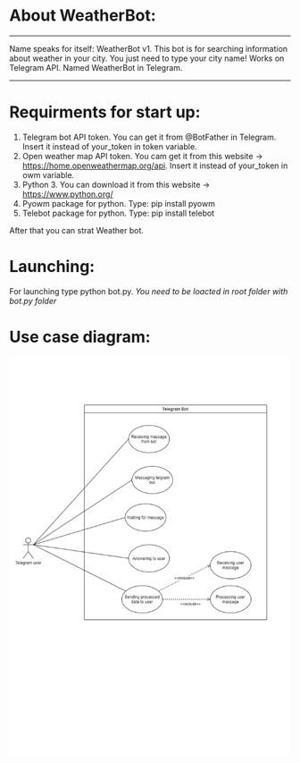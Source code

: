 # About WeatherBot:
_____________________________________________
Name speaks for itself:
WeatherBot v1.
This bot is for searching information about weather in your city.
You just need to type your city name!
Works on Telegram API.
Named WeatherBot in Telegram.
_____________________________________________
# Requirments for start up:
1. Telegram bot API token. You can get it from @BotFather in Telegram. Insert it instead of your_token in token variable.
2. Open weather map API token. You cam get it from this website -> https://home.openweathermap.org/api. Insert it instead of your_token in owm variable.
3. Python 3. You can download it from this website -> https://www.python.org/
4. Pyowm package for python. Type: pip install pyowm
5. Telebot package for python. Type: pip install telebot

After that you can strat Weather bot.
# Launching:
For launching type python bot.py.
*You need to be loacted in root folder with bot.py folder*

# Use case diagram:
![alt text](https://github.com/DoshikKing/WeatherBot/blob/main/Bot%20Diagram.drawio.png)
